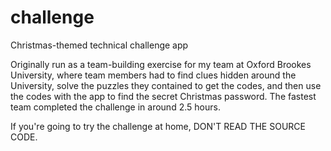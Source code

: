 # challenge
Christmas-themed technical challenge app

Originally run as a team-building exercise for my team at Oxford Brookes University,
where team members had to find clues hidden around the University, solve the puzzles they contained to get the codes,
and then use the codes with the app to find the secret Christmas password.
The fastest team completed the challenge in around 2.5 hours.

If you're going to try the challenge at home, DON'T READ THE SOURCE CODE.
